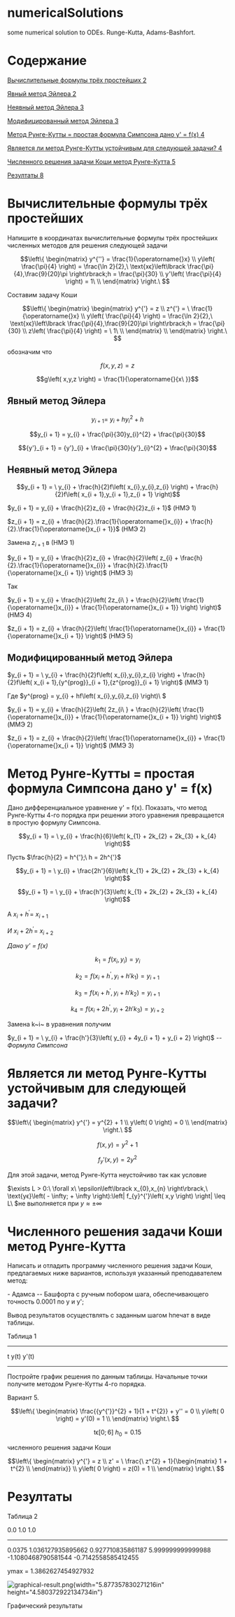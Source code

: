 # numericalSolutions
some numerical solution to ODEs. Runge-Kutta, Adams-Bashfort.

Содержание 
===========

[Вычислительные формулы трёх простейших
2](#вычислительные-формулы-трёх-простейших)

[Явный метод Эйлера 2](#явный-метод-эйлера)

[Неявный метод Эйлера 3](#неявный-метод-эйлера)

[Модифицированный метод Эйлера 3](#модифицированный-метод-эйлера)

[Метод Рунге-Кутты = простая формула Симпсона дано y' = f(x)
4](#метод-рунге-кутты-простая-формула-симпсона-дано-y-fx)

[Является ли метод Рунге-Кутты устойчивым для следующей задачи?
4](#является-ли-метод-рунге-кутты-устойчивым-для-следующей-задачи)

[Численного решения задачи Коши метод Рунге-Кутта
5](#численного-решения-задачи-коши-метод-рунге-кутта)

[Резултаты 8](#резултаты)

Вычислительные формулы трёх простейших 
=======================================

Напишите в координатах вычислительные формулы трёх простейших численных
методов для решения следующей задачи

$$\left\{ \begin{matrix}
y^{''} = \frac{1}{\operatorname{}x} \\
y\left( \frac{\pi}{4} \right) = \frac{\ln 2}{2},\ \text{xϵ}\left\lbrack \frac{\pi}{4},\frac{9}{20}\pi \right\rbrack;h = \frac{\pi}{30} \\
y'\left( \frac{\pi}{4} \right) = 1\  \\
\end{matrix} \right.\ $$

Составим задачу Коши

$$\left\{ \begin{matrix}
\begin{matrix}
y^{'} = z \\
z^{'} = \ \frac{1}{\operatorname{}x} \\
y\left( \frac{\pi}{4} \right) = \frac{\ln 2}{2},\ \text{xϵ}\left\lbrack \frac{\pi}{4},\frac{9}{20}\pi \right\rbrack;h = \frac{\pi}{30} \\
z\left( \frac{\pi}{4} \right) = \ 1\  \\
\end{matrix} \\
\end{matrix} \right.\ $$

обозначим что

$$f\left( x,y,z \right) = z$$

$$g\left( x,y,z \right) = \frac{1}{\operatorname{}{x\ }}$$

Явный метод Эйлера
------------------

$$y_{i + 1} = \ y_{i} + hy_{i}^{2} + h$$

$$y_{i + 1} = y_{i} + \frac{\pi}{30}y_{i}^{2} + \frac{\pi}{30}$$

$${y'}_{i + 1} = {y'}_{i} + \frac{\pi}{30}{y'}_{i}^{2} + \frac{\pi}{30}$$

Неявный метод Эйлера
--------------------

$$y_{i + 1} = \ y_{i} + \frac{h}{2}f\left( x_{i},y_{i},z_{i} \right) + \frac{h}{2}f\left( x_{i + 1},y_{i + 1},z_{i + 1} \right)$$

$y_{i + 1} = y_{i} + \frac{h}{2}z_{i} + \frac{h}{2}z_{i + 1}$ (НМЭ 1)

$z_{i + 1} = z_{i} + \frac{h}{2}.\frac{1}{\operatorname{}x_{i}} + \frac{h}{2}.\frac{1}{\operatorname{}x_{i + 1}}$
(НМЭ 2)

Замена $z_{i + 1}$ в (НМЭ 1)

$y_{i + 1} = y_{i} + \frac{h}{2}z_{i} + \frac{h}{2}\left( z_{i} + \frac{h}{2}.\frac{1}{\operatorname{}x_{i}} + \frac{h}{2}.\frac{1}{\operatorname{}x_{i + 1}} \right)$
(НМЭ 3)

Так

$y_{i + 1} = y_{i} + \frac{h}{2}\left( 2z_{i\ } + \frac{h}{2}\left( \frac{1}{\operatorname{}x_{i}} + \frac{1}{\operatorname{}x_{i + 1}} \right) \right)$
(НМЭ 4)

$z_{i + 1} = z_{i} + \frac{h}{2}\left( \frac{1}{\operatorname{}x_{i}} + \frac{1}{\operatorname{}x_{i + 1}} \right)$
(НМЭ 5)

Модифицированный метод Эйлера
-----------------------------

$y_{i + 1} = \ y_{i} + \frac{h}{2}f\left( x_{i},y_{i},z_{i} \right) + \frac{h}{2}f\left( x_{i + 1},{y^{prog}}_{i + 1},{z^{prog}}_{i + 1} \right)$
(ММЭ 1)

Где $y^{prog} = y_{i} + hf\left( x_{i},y_{i},z_{i} \right)\ $

$y_{i + 1} = y_{i} + \frac{h}{2}\left( 2z_{i\ } + \frac{h}{2}\left( \frac{1}{\operatorname{}x_{i}} + \frac{1}{\operatorname{}x_{i + 1}} \right) \right)$
(ММЭ 2)

$z_{i + 1} = z_{i} + \frac{h}{2}\left( \frac{1}{\operatorname{}x_{i}} + \frac{1}{\operatorname{}x_{i + 1}} \right)$
(ММЭ 3)

Метод Рунге-Кутты = простая формула Симпсона дано y' = f(x)
===========================================================

Дано дифференциальное уравнение y' = f(x). Показать, что метод
Рунге-Кутты 4-го порядка при решении этого уравнения превращается в
простую формулу Симпсона.

$$y_{i + 1} = \ y_{i} + \frac{h}{6}\left( k_{1} + 2k_{2} + 2k_{3} + k_{4} \right)$$

Пусть $\frac{h}{2} = h^{'};\ h = 2h^{'}$

$$y_{i + 1} = \ y_{i} + \frac{2h'}{6}\left( k_{1} + 2k_{2} + 2k_{3} + k_{4} \right)$$

$$y_{i + 1} = \ y_{i} + \frac{h'}{3}\left( k_{1} + 2k_{2} + 2k_{3} + k_{4} \right)$$

А $x_{i} + h^{'} = \ x_{i + 1}$

*И* $x_{i} + 2h^{'} = \ x_{i + 2}$

*Дано y' = f(x)*

$$k_{1} = f\left( x_{i},y_{i} \right) = y_{i}$$

$$k_{2} = f\left( x_{i} + h^{'},y_{i} + h'k_{1} \right) = y_{i + 1}$$

$$k_{3} = f\left( x_{i} + h^{'},y_{i} + h'k_{2} \right) = y_{i + 1}$$

$$k_{4} = f\left( x_{i} + {2h}^{'},y_{i} + 2h'k_{3} \right) = y_{i + 2}$$

Замена k~i~ в уравнения получим

$y_{i + 1} = \ y_{i} + \frac{h'}{3}\left( y_{i} + 4y_{i + 1} + y_{i + 2} \right)$
*-- Формула Симпсона*

Является ли метод Рунге-Кутты устойчивым для следующей задачи?
==============================================================

$$\left\{ \begin{matrix}
y^{'} = y^{2} + 1 \\
y\left( 0 \right) = 0 \\
\end{matrix} \right.\ $$

$$f\left( x,y \right) = y^{2} + 1$$

$$f_{y}'\left( x,y \right) = {2y}^{2}$$

Для этой задачи, метод Рунге-Кутта неустойчиво так как условие

$\exists L > 0:\ \forall x\ \epsilon\left\lbrack x_{0},x_{n} \right\rbrack,\ \text{yϵ}\left( - \infty; + \infty \right):\left| f_{y}^{'}\left( x,y \right) \right| \leq L\ $не
выполняется при $y \approx \pm \infty$

Численного решения задачи Коши метод Рунге-Кутта
================================================

Написать и отладить программу численного решения задачи Коши,
предлагаемых ниже вариантов, используя указанный преподавателем метод:

\- Адамса -- Башфорта c ручным побором шага, обеспечивающего точность
0.0001 по у и y';

Вывод результатов осуществлять с заданным шагом hпечат в виде таблицы.

Таблица 1

  --- ------ -------
  t   y(t)   y'(t)
  --- ------ -------

Постройте график решения по данным таблицы. Начальные точки получите
методом Рунге-Кутты 4-го порядка.

Вариант 5.

$$\left\{ \begin{matrix}
\frac{{y^{'}}^{2} + 1}{1 + t^{2}} + y'' = 0 \\
y\left( 0 \right) = y'(0) = 1 \\
\end{matrix} \right.\ $$

$$\text{tϵ}\left\lbrack 0;6 \right\rbrack\ h_{0} = 0.15$$

численного решения задачи Коши

$$\left\{ \begin{matrix}
y^{'} = z \\
z' = \ \frac{\ z^{2} + 1}{\begin{matrix}
1 + t^{2} \\
\end{matrix}} \\
y\left( 0 \right) = z(0) = 1 \\
\end{matrix} \right.\ $$


Резултаты
=========

Таблица 2

  0.0                 1.0                   1.0
  ------------------- --------------------- ---------------------
  0.0375              1.036127935895662     0.927710835861187
  5.999999999999988   -1.1080468790581544   -0.7142558585412455

ymax = 1.3862627454927932

![graphical-result.png](src/graphical-result.png){width="5.877357830271216in"
height="4.580372922134734in"}

Графический результаты

